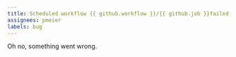 ```yaml
---
title: Scheduled workflow {{ github.workflow }}/{{ github.job }}failed
assignees: pmeier
labels: bug
---
```


Oh no, something went wrong.
